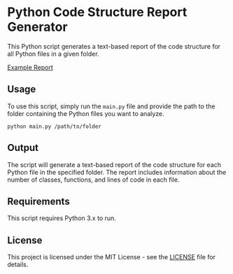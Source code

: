 # Python Code Structure Report Generator

This Python script generates a text-based report of the code structure for all Python files in a given folder.

[Example Report](example_report.txt?raw=true)

## Usage

To use this script, simply run the `main.py` file and provide the path to the folder containing the Python files you want to analyze.

```python main.py /path/to/folder```

## Output

The script will generate a text-based report of the code structure for each Python file in the specified folder. The report includes information about the number of classes, functions, and lines of code in each file.

## Requirements

This script requires Python 3.x to run.

## License

This project is licensed under the MIT License - see the [LICENSE](LICENSE) file for details.